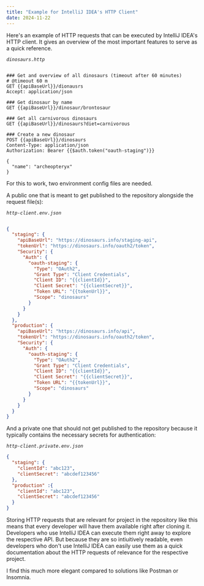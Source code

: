 ```yaml
---
title: "Example for IntelliJ IDEA's HTTP Client"
date: 2024-11-22
---
```


Here's an example of HTTP requests that can be executed by IntelliJ IDEA's HTTP
client. It gives an overview of the most important features to serve as a quick
reference.

_`dinosaurs.http`_

```

### Get and overview of all dinosaurs (timeout after 60 minutes)
# @timeout 60 m
GET {{apiBaseUrl}}/dionausrs
Accept: application/json

### Get dinosaur by name
GET {{apiBaseUrl}}/dinosaur/brontosaur

### Get all carnivorous dinosaurs
GET {{apiBaseUrl}}/dinosaurs?diet=carnivorous

### Create a new dinosaur
POST {{apiBaseUrl}}/dinosaurs
Content-Type: application/json
Authorization: Bearer {{$auth.token("oauth-staging")}}

{
  "name": "archeopteryx"
}
```

For this to work, two environment config files are needed.

A public one that is meant to get published to the repository alongside the
request file(s):

_`http-client.env.json`_

```json

{
  "staging": {
    "apiBaseUrl": "https://dinosaurs.info/staging-api",
    "tokenUrl": "https://dinosaurs.info/oauth2/token",
    "Security": {
      "Auth": {
        "oauth-staging": {
          "Type": "OAuth2",
          "Grant Type": "Client Credentials",
          "Client ID": "{{clientId}}",
          "Client Secret": "{{clientSecret}}",
          "Token URL": "{{tokenUrl}}",
          "Scope": "dinosaurs"
        }
      }
    }
  },
  "production": {
    "apiBaseUrl": "https://dinosaurs.info/api",
    "tokenUrl": "https://dinosaurs.info/oauth2/token",
    "Security": {
      "Auth": {
        "oauth-staging": {
          "Type": "OAuth2",
          "Grant Type": "Client Credentials",
          "Client ID": "{{clientId}}",
          "Client Secret": "{{clientSecret}}",
          "Token URL": "{{tokenUrl}}",
          "Scope": "dinosaurs"
        }
      }
    }
  }
}
```

And a private one that should not get published to the repository because it
typically contains the necessary secrets for authentication:

_`http-client.private.env.json`_

```json
{
  "staging": {
    "clientId": "abc123",
    "clientSecret": "abcdef123456"
  },
  "production" :{
    "clientId": "abc123",
    "clientSecret": "abcdef123456"
  }
}
```

Storing HTTP requests that are relevant for project in the repository like this
means that every developer will have them available right after cloning it.
Developers who use IntelliJ IDEA can execute them right away to explore the
respective API. But because they are so intiuitively readable, even developers
who don't use IntelliJ IDEA can easily use them as a quick documentation about
the HTTP requests of relevance for the respective project.

I find this much more elegant compared to solutions like Postman or Insomnia.

